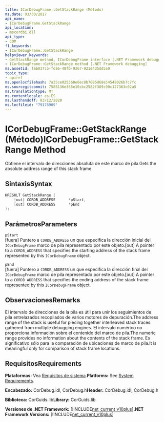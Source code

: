 ```yaml
---
title: ICorDebugFrame::GetStackRange (Método)
ms.date: 03/30/2017
api_name:
- ICorDebugFrame.GetStackRange
api_location:
- mscordbi.dll
api_type:
- COM
f1_keywords:
- ICorDebugFrame::GetStackRange
helpviewer_keywords:
- GetStackRange method, ICorDebugFrame interface [.NET Framework debugging]
- ICorDebugFrame::GetStackRange method [.NET Framework debugging]
ms.assetid: fab037cb-fda6-40fb-9367-921e435dd5a0
topic_type:
- apiref
ms.openlocfilehash: 7a35ce025360e0ec8b7085d68e54548026b7c7fc
ms.sourcegitcommit: 7588136e355e10cbc2582f389c90c127363c02a5
ms.translationtype: MT
ms.contentlocale: es-ES
ms.lasthandoff: 03/12/2020
ms.locfileid: "79178909"
---
```

# <a name="icordebugframegetstackrange-method"></a><span data-ttu-id="beb23-102">ICorDebugFrame::GetStackRange (Método)</span><span class="sxs-lookup"><span data-stu-id="beb23-102">ICorDebugFrame::GetStackRange Method</span></span>
<span data-ttu-id="beb23-103">Obtiene el intervalo de direcciones absoluta de este marco de pila.</span><span class="sxs-lookup"><span data-stu-id="beb23-103">Gets the absolute address range of this stack frame.</span></span>  
  
## <a name="syntax"></a><span data-ttu-id="beb23-104">Sintaxis</span><span class="sxs-lookup"><span data-stu-id="beb23-104">Syntax</span></span>  
  
```cpp  
HRESULT GetStackRange (  
    [out] CORDB_ADDRESS      *pStart,
    [out] CORDB_ADDRESS      *pEnd  
);  
```  
  
## <a name="parameters"></a><span data-ttu-id="beb23-105">Parámetros</span><span class="sxs-lookup"><span data-stu-id="beb23-105">Parameters</span></span>  
 `pStart`  
 <span data-ttu-id="beb23-106">[fuera] Puntero a `CORDB_ADDRESS` un que especifica la dirección inicial del `ICorDebugFrame` marco de pila representado por este objeto.</span><span class="sxs-lookup"><span data-stu-id="beb23-106">[out] A pointer to a `CORDB_ADDRESS` that specifies the starting address of the stack frame represented by this `ICorDebugFrame` object.</span></span>  
  
 `pEnd`  
 <span data-ttu-id="beb23-107">[fuera] Puntero a `CORDB_ADDRESS` un que especifica la dirección final del `ICorDebugFrame` marco de pila representado por este objeto.</span><span class="sxs-lookup"><span data-stu-id="beb23-107">[out] A pointer to a `CORDB_ADDRESS` that specifies the ending address of the stack frame represented by this `ICorDebugFrame` object.</span></span>  
  
## <a name="remarks"></a><span data-ttu-id="beb23-108">Observaciones</span><span class="sxs-lookup"><span data-stu-id="beb23-108">Remarks</span></span>  
 <span data-ttu-id="beb23-109">El intervalo de direcciones de la pila es útil para unir los seguimientos de pila entrelazados recopilados de varios motores de depuración.</span><span class="sxs-lookup"><span data-stu-id="beb23-109">The address range of the stack is useful for piecing together interleaved stack traces gathered from multiple debugging engines.</span></span> <span data-ttu-id="beb23-110">El intervalo numérico no proporciona información sobre el contenido del marco de pila.</span><span class="sxs-lookup"><span data-stu-id="beb23-110">The numeric range provides no information about the contents of the stack frame.</span></span> <span data-ttu-id="beb23-111">Es significativo sólo para la comparación de ubicaciones de marco de pila.</span><span class="sxs-lookup"><span data-stu-id="beb23-111">It is meaningful only for comparison of stack frame locations.</span></span>  
  
## <a name="requirements"></a><span data-ttu-id="beb23-112">Requisitos</span><span class="sxs-lookup"><span data-stu-id="beb23-112">Requirements</span></span>  
 <span data-ttu-id="beb23-113">**Plataformas:** Vea [Requisitos de sistema](../../../../docs/framework/get-started/system-requirements.md).</span><span class="sxs-lookup"><span data-stu-id="beb23-113">**Platforms:** See [System Requirements](../../../../docs/framework/get-started/system-requirements.md).</span></span>  
  
 <span data-ttu-id="beb23-114">**Encabezado:** CorDebug.idl, CorDebug.h</span><span class="sxs-lookup"><span data-stu-id="beb23-114">**Header:** CorDebug.idl, CorDebug.h</span></span>  
  
 <span data-ttu-id="beb23-115">**Biblioteca:** CorGuids.lib</span><span class="sxs-lookup"><span data-stu-id="beb23-115">**Library:** CorGuids.lib</span></span>  
  
 <span data-ttu-id="beb23-116">**Versiones de .NET Framework:** [!INCLUDE[net_current_v10plus](../../../../includes/net-current-v10plus-md.md)]</span><span class="sxs-lookup"><span data-stu-id="beb23-116">**.NET Framework Versions:** [!INCLUDE[net_current_v10plus](../../../../includes/net-current-v10plus-md.md)]</span></span>
